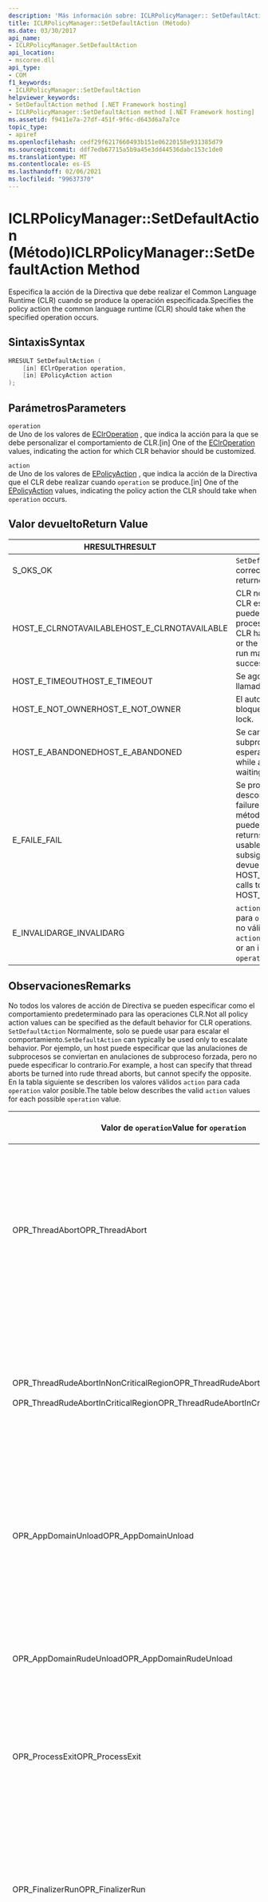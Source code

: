 ```yaml
---
description: 'Más información sobre: ICLRPolicyManager:: SetDefaultAction ((método)'
title: ICLRPolicyManager::SetDefaultAction (Método)
ms.date: 03/30/2017
api_name:
- ICLRPolicyManager.SetDefaultAction
api_location:
- mscoree.dll
api_type:
- COM
f1_keywords:
- ICLRPolicyManager::SetDefaultAction
helpviewer_keywords:
- SetDefaultAction method [.NET Framework hosting]
- ICLRPolicyManager::SetDefaultAction method [.NET Framework hosting]
ms.assetid: f9411e7a-27df-451f-9f6c-d643d6a7a7ce
topic_type:
- apiref
ms.openlocfilehash: cedf29f6217660493b151e06220158e931385d79
ms.sourcegitcommit: ddf7edb67715a5b9a45e3dd44536dabc153c1de0
ms.translationtype: MT
ms.contentlocale: es-ES
ms.lasthandoff: 02/06/2021
ms.locfileid: "99637370"
---
```

# <a name="iclrpolicymanagersetdefaultaction-method"></a><span data-ttu-id="506e2-103">ICLRPolicyManager::SetDefaultAction (Método)</span><span class="sxs-lookup"><span data-stu-id="506e2-103">ICLRPolicyManager::SetDefaultAction Method</span></span>

<span data-ttu-id="506e2-104">Especifica la acción de la Directiva que debe realizar el Common Language Runtime (CLR) cuando se produce la operación especificada.</span><span class="sxs-lookup"><span data-stu-id="506e2-104">Specifies the policy action the common language runtime (CLR) should take when the specified operation occurs.</span></span>  
  
## <a name="syntax"></a><span data-ttu-id="506e2-105">Sintaxis</span><span class="sxs-lookup"><span data-stu-id="506e2-105">Syntax</span></span>  
  
```cpp  
HRESULT SetDefaultAction (  
    [in] EClrOperation operation,  
    [in] EPolicyAction action  
);  
```  
  
## <a name="parameters"></a><span data-ttu-id="506e2-106">Parámetros</span><span class="sxs-lookup"><span data-stu-id="506e2-106">Parameters</span></span>  

 `operation`  
 <span data-ttu-id="506e2-107">de Uno de los valores de [EClrOperation](eclroperation-enumeration.md) , que indica la acción para la que se debe personalizar el comportamiento de CLR.</span><span class="sxs-lookup"><span data-stu-id="506e2-107">[in] One of the [EClrOperation](eclroperation-enumeration.md) values, indicating the action for which CLR behavior should be customized.</span></span>  
  
 `action`  
 <span data-ttu-id="506e2-108">de Uno de los valores de [EPolicyAction](epolicyaction-enumeration.md) , que indica la acción de la Directiva que el CLR debe realizar cuando `operation` se produce.</span><span class="sxs-lookup"><span data-stu-id="506e2-108">[in] One of the [EPolicyAction](epolicyaction-enumeration.md) values, indicating the policy action the CLR should take when `operation` occurs.</span></span>  
  
## <a name="return-value"></a><span data-ttu-id="506e2-109">Valor devuelto</span><span class="sxs-lookup"><span data-stu-id="506e2-109">Return Value</span></span>  
  
|<span data-ttu-id="506e2-110">HRESULT</span><span class="sxs-lookup"><span data-stu-id="506e2-110">HRESULT</span></span>|<span data-ttu-id="506e2-111">Descripción</span><span class="sxs-lookup"><span data-stu-id="506e2-111">Description</span></span>|  
|-------------|-----------------|  
|<span data-ttu-id="506e2-112">S_OK</span><span class="sxs-lookup"><span data-stu-id="506e2-112">S_OK</span></span>|<span data-ttu-id="506e2-113">`SetDefaultAction` se devolvió correctamente.</span><span class="sxs-lookup"><span data-stu-id="506e2-113">`SetDefaultAction` returned successfully.</span></span>|  
|<span data-ttu-id="506e2-114">HOST_E_CLRNOTAVAILABLE</span><span class="sxs-lookup"><span data-stu-id="506e2-114">HOST_E_CLRNOTAVAILABLE</span></span>|<span data-ttu-id="506e2-115">CLR no se ha cargado en un proceso o CLR está en un estado en el que no puede ejecutar código administrado ni procesar la llamada correctamente.</span><span class="sxs-lookup"><span data-stu-id="506e2-115">The CLR has not been loaded into a process, or the CLR is in a state in which it cannot run managed code or process the call successfully.</span></span>|  
|<span data-ttu-id="506e2-116">HOST_E_TIMEOUT</span><span class="sxs-lookup"><span data-stu-id="506e2-116">HOST_E_TIMEOUT</span></span>|<span data-ttu-id="506e2-117">Se agotó el tiempo de espera de la llamada.</span><span class="sxs-lookup"><span data-stu-id="506e2-117">The call timed out.</span></span>|  
|<span data-ttu-id="506e2-118">HOST_E_NOT_OWNER</span><span class="sxs-lookup"><span data-stu-id="506e2-118">HOST_E_NOT_OWNER</span></span>|<span data-ttu-id="506e2-119">El autor de la llamada no posee el bloqueo.</span><span class="sxs-lookup"><span data-stu-id="506e2-119">The caller does not own the lock.</span></span>|  
|<span data-ttu-id="506e2-120">HOST_E_ABANDONED</span><span class="sxs-lookup"><span data-stu-id="506e2-120">HOST_E_ABANDONED</span></span>|<span data-ttu-id="506e2-121">Se canceló un evento mientras un subproceso o fibra bloqueados estaba esperando en él.</span><span class="sxs-lookup"><span data-stu-id="506e2-121">An event was canceled while a blocked thread or fiber was waiting on it.</span></span>|  
|<span data-ttu-id="506e2-122">E_FAIL</span><span class="sxs-lookup"><span data-stu-id="506e2-122">E_FAIL</span></span>|<span data-ttu-id="506e2-123">Se produjo un error grave desconocido.</span><span class="sxs-lookup"><span data-stu-id="506e2-123">An unknown catastrophic failure occurred.</span></span> <span data-ttu-id="506e2-124">Después de que un método devuelve E_FAIL, CLR ya no se puede usar en el proceso.</span><span class="sxs-lookup"><span data-stu-id="506e2-124">After a method returns E_FAIL, the CLR is no longer usable within the process.</span></span> <span data-ttu-id="506e2-125">Las llamadas subsiguientes a métodos de hospedaje devuelven HOST_E_CLRNOTAVAILABLE.</span><span class="sxs-lookup"><span data-stu-id="506e2-125">Subsequent calls to hosting methods return HOST_E_CLRNOTAVAILABLE.</span></span>|  
|<span data-ttu-id="506e2-126">E_INVALIDARG</span><span class="sxs-lookup"><span data-stu-id="506e2-126">E_INVALIDARG</span></span>|<span data-ttu-id="506e2-127">`action`Se especificó un valor no válido para `operation` o se proporcionó un valor no válido para `operation` .</span><span class="sxs-lookup"><span data-stu-id="506e2-127">An invalid `action` was specified for the `operation`, or an invalid value was supplied for `operation`.</span></span>|  
  
## <a name="remarks"></a><span data-ttu-id="506e2-128">Observaciones</span><span class="sxs-lookup"><span data-stu-id="506e2-128">Remarks</span></span>  

 <span data-ttu-id="506e2-129">No todos los valores de acción de Directiva se pueden especificar como el comportamiento predeterminado para las operaciones CLR.</span><span class="sxs-lookup"><span data-stu-id="506e2-129">Not all policy action values can be specified as the default behavior for CLR operations.</span></span> <span data-ttu-id="506e2-130">`SetDefaultAction` Normalmente, solo se puede usar para escalar el comportamiento.</span><span class="sxs-lookup"><span data-stu-id="506e2-130">`SetDefaultAction` can typically be used only to escalate behavior.</span></span> <span data-ttu-id="506e2-131">Por ejemplo, un host puede especificar que las anulaciones de subprocesos se conviertan en anulaciones de subproceso forzada, pero no puede especificar lo contrario.</span><span class="sxs-lookup"><span data-stu-id="506e2-131">For example, a host can specify that thread aborts be turned into rude thread aborts, but cannot specify the opposite.</span></span> <span data-ttu-id="506e2-132">En la tabla siguiente se describen los valores válidos `action` para cada `operation` valor posible.</span><span class="sxs-lookup"><span data-stu-id="506e2-132">The table below describes the valid `action` values for each possible `operation` value.</span></span>  
  
|<span data-ttu-id="506e2-133">Valor de `operation`</span><span class="sxs-lookup"><span data-stu-id="506e2-133">Value for `operation`</span></span>|<span data-ttu-id="506e2-134">Valores válidos para `action`</span><span class="sxs-lookup"><span data-stu-id="506e2-134">Valid values for `action`</span></span>|  
|---------------------------|-------------------------------|  
|<span data-ttu-id="506e2-135">OPR_ThreadAbort</span><span class="sxs-lookup"><span data-stu-id="506e2-135">OPR_ThreadAbort</span></span>|<span data-ttu-id="506e2-136">- eAbortThread</span><span class="sxs-lookup"><span data-stu-id="506e2-136">-   eAbortThread</span></span><br /><span data-ttu-id="506e2-137">- eRudeAbortThread</span><span class="sxs-lookup"><span data-stu-id="506e2-137">-   eRudeAbortThread</span></span><br /><span data-ttu-id="506e2-138">- eUnloadAppDomain</span><span class="sxs-lookup"><span data-stu-id="506e2-138">-   eUnloadAppDomain</span></span><br /><span data-ttu-id="506e2-139">- eRudeUnloadAppDomain</span><span class="sxs-lookup"><span data-stu-id="506e2-139">-   eRudeUnloadAppDomain</span></span><br /><span data-ttu-id="506e2-140">- eExitProcess</span><span class="sxs-lookup"><span data-stu-id="506e2-140">-   eExitProcess</span></span><br /><span data-ttu-id="506e2-141">- eFastExitProcess</span><span class="sxs-lookup"><span data-stu-id="506e2-141">-   eFastExitProcess</span></span><br /><span data-ttu-id="506e2-142">- eRudeExitProcess</span><span class="sxs-lookup"><span data-stu-id="506e2-142">-   eRudeExitProcess</span></span><br /><span data-ttu-id="506e2-143">- eDisableRuntime</span><span class="sxs-lookup"><span data-stu-id="506e2-143">-   eDisableRuntime</span></span>|  
|<span data-ttu-id="506e2-144">OPR_ThreadRudeAbortInNonCriticalRegion</span><span class="sxs-lookup"><span data-stu-id="506e2-144">OPR_ThreadRudeAbortInNonCriticalRegion</span></span><br /><br /> <span data-ttu-id="506e2-145">OPR_ThreadRudeAbortInCriticalRegion</span><span class="sxs-lookup"><span data-stu-id="506e2-145">OPR_ThreadRudeAbortInCriticalRegion</span></span>|<span data-ttu-id="506e2-146">- eRudeAbortThread</span><span class="sxs-lookup"><span data-stu-id="506e2-146">-   eRudeAbortThread</span></span><br /><span data-ttu-id="506e2-147">- eUnloadAppDomain</span><span class="sxs-lookup"><span data-stu-id="506e2-147">-   eUnloadAppDomain</span></span><br /><span data-ttu-id="506e2-148">- eRudeUnloadAppDomain</span><span class="sxs-lookup"><span data-stu-id="506e2-148">-   eRudeUnloadAppDomain</span></span><br /><span data-ttu-id="506e2-149">- eExitProcess</span><span class="sxs-lookup"><span data-stu-id="506e2-149">-   eExitProcess</span></span><br /><span data-ttu-id="506e2-150">- eFastExitProcess</span><span class="sxs-lookup"><span data-stu-id="506e2-150">-   eFastExitProcess</span></span><br /><span data-ttu-id="506e2-151">- eRudeExitProcess</span><span class="sxs-lookup"><span data-stu-id="506e2-151">-   eRudeExitProcess</span></span><br /><span data-ttu-id="506e2-152">- eDisableRuntime</span><span class="sxs-lookup"><span data-stu-id="506e2-152">-   eDisableRuntime</span></span>|  
|<span data-ttu-id="506e2-153">OPR_AppDomainUnload</span><span class="sxs-lookup"><span data-stu-id="506e2-153">OPR_AppDomainUnload</span></span>|<span data-ttu-id="506e2-154">- eUnloadAppDomain</span><span class="sxs-lookup"><span data-stu-id="506e2-154">-   eUnloadAppDomain</span></span><br /><span data-ttu-id="506e2-155">- eRudeUnloadAppDomain</span><span class="sxs-lookup"><span data-stu-id="506e2-155">-   eRudeUnloadAppDomain</span></span><br /><span data-ttu-id="506e2-156">- eExitProcess</span><span class="sxs-lookup"><span data-stu-id="506e2-156">-   eExitProcess</span></span><br /><span data-ttu-id="506e2-157">- eFastExitProcess</span><span class="sxs-lookup"><span data-stu-id="506e2-157">-   eFastExitProcess</span></span><br /><span data-ttu-id="506e2-158">- eRudeExitProcess</span><span class="sxs-lookup"><span data-stu-id="506e2-158">-   eRudeExitProcess</span></span><br /><span data-ttu-id="506e2-159">- eDisableRuntime</span><span class="sxs-lookup"><span data-stu-id="506e2-159">-   eDisableRuntime</span></span>|  
|<span data-ttu-id="506e2-160">OPR_AppDomainRudeUnload</span><span class="sxs-lookup"><span data-stu-id="506e2-160">OPR_AppDomainRudeUnload</span></span>|<span data-ttu-id="506e2-161">- eRudeUnloadAppDomain</span><span class="sxs-lookup"><span data-stu-id="506e2-161">-   eRudeUnloadAppDomain</span></span><br /><span data-ttu-id="506e2-162">- eExitProcess</span><span class="sxs-lookup"><span data-stu-id="506e2-162">-   eExitProcess</span></span><br /><span data-ttu-id="506e2-163">- eFastExitProcess</span><span class="sxs-lookup"><span data-stu-id="506e2-163">-   eFastExitProcess</span></span><br /><span data-ttu-id="506e2-164">- eRudeExitProcess</span><span class="sxs-lookup"><span data-stu-id="506e2-164">-   eRudeExitProcess</span></span><br /><span data-ttu-id="506e2-165">- eDisableRuntime</span><span class="sxs-lookup"><span data-stu-id="506e2-165">-   eDisableRuntime</span></span>|  
|<span data-ttu-id="506e2-166">OPR_ProcessExit</span><span class="sxs-lookup"><span data-stu-id="506e2-166">OPR_ProcessExit</span></span>|<span data-ttu-id="506e2-167">- eExitProcess</span><span class="sxs-lookup"><span data-stu-id="506e2-167">-   eExitProcess</span></span><br /><span data-ttu-id="506e2-168">- eFastExitProcess</span><span class="sxs-lookup"><span data-stu-id="506e2-168">-   eFastExitProcess</span></span><br /><span data-ttu-id="506e2-169">- eRudeExitProcess</span><span class="sxs-lookup"><span data-stu-id="506e2-169">-   eRudeExitProcess</span></span><br /><span data-ttu-id="506e2-170">- eDisableRuntime</span><span class="sxs-lookup"><span data-stu-id="506e2-170">-   eDisableRuntime</span></span>|  
|<span data-ttu-id="506e2-171">OPR_FinalizerRun</span><span class="sxs-lookup"><span data-stu-id="506e2-171">OPR_FinalizerRun</span></span>|<span data-ttu-id="506e2-172">- eNoAction</span><span class="sxs-lookup"><span data-stu-id="506e2-172">-   eNoAction</span></span><br /><span data-ttu-id="506e2-173">- eAbortThread</span><span class="sxs-lookup"><span data-stu-id="506e2-173">-   eAbortThread</span></span><br /><span data-ttu-id="506e2-174">- eRudeAbortThread</span><span class="sxs-lookup"><span data-stu-id="506e2-174">-   eRudeAbortThread</span></span><br /><span data-ttu-id="506e2-175">- eUnloadAppDomain</span><span class="sxs-lookup"><span data-stu-id="506e2-175">-   eUnloadAppDomain</span></span><br /><span data-ttu-id="506e2-176">- eRudeUnloadAppDomain</span><span class="sxs-lookup"><span data-stu-id="506e2-176">-   eRudeUnloadAppDomain</span></span><br /><span data-ttu-id="506e2-177">- eExitProcess</span><span class="sxs-lookup"><span data-stu-id="506e2-177">-   eExitProcess</span></span><br /><span data-ttu-id="506e2-178">- eFastExitProcess</span><span class="sxs-lookup"><span data-stu-id="506e2-178">-   eFastExitProcess</span></span><br /><span data-ttu-id="506e2-179">- eRudeExitProcess</span><span class="sxs-lookup"><span data-stu-id="506e2-179">-   eRudeExitProcess</span></span><br /><span data-ttu-id="506e2-180">- eDisableRuntime</span><span class="sxs-lookup"><span data-stu-id="506e2-180">-   eDisableRuntime</span></span>|  
  
## <a name="requirements"></a><span data-ttu-id="506e2-181">Requisitos</span><span class="sxs-lookup"><span data-stu-id="506e2-181">Requirements</span></span>  

 <span data-ttu-id="506e2-182">**Plataformas:** Vea [Requisitos de sistema](../../get-started/system-requirements.md).</span><span class="sxs-lookup"><span data-stu-id="506e2-182">**Platforms:** See [System Requirements](../../get-started/system-requirements.md).</span></span>  
  
 <span data-ttu-id="506e2-183">**Encabezado:** MSCorEE. h</span><span class="sxs-lookup"><span data-stu-id="506e2-183">**Header:** MSCorEE.h</span></span>  
  
 <span data-ttu-id="506e2-184">**Biblioteca:** Se incluye como un recurso en MSCorEE.dll</span><span class="sxs-lookup"><span data-stu-id="506e2-184">**Library:** Included as a resource in MSCorEE.dll</span></span>  
  
 <span data-ttu-id="506e2-185">**.NET Framework versiones:**[!INCLUDE[net_current_v20plus](../../../../includes/net-current-v20plus-md.md)]</span><span class="sxs-lookup"><span data-stu-id="506e2-185">**.NET Framework Versions:** [!INCLUDE[net_current_v20plus](../../../../includes/net-current-v20plus-md.md)]</span></span>  
  
## <a name="see-also"></a><span data-ttu-id="506e2-186">Vea también</span><span class="sxs-lookup"><span data-stu-id="506e2-186">See also</span></span>

- [<span data-ttu-id="506e2-187">EClrOperation (Enumeración)</span><span class="sxs-lookup"><span data-stu-id="506e2-187">EClrOperation Enumeration</span></span>](eclroperation-enumeration.md)
- [<span data-ttu-id="506e2-188">EPolicyAction (Enumeración)</span><span class="sxs-lookup"><span data-stu-id="506e2-188">EPolicyAction Enumeration</span></span>](epolicyaction-enumeration.md)
- [<span data-ttu-id="506e2-189">ICLRPolicyManager (Interfaz)</span><span class="sxs-lookup"><span data-stu-id="506e2-189">ICLRPolicyManager Interface</span></span>](iclrpolicymanager-interface.md)
